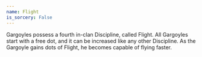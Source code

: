 ```yaml
---
name: Flight
is_sorcery: False
---
```


Gargoyles possess a fourth in-clan Discipline, called Flight. All Gargoyles start with a free dot, and it can be increased like any other Discipline. As the Gargoyle gains dots of Flight, he becomes capable of flying faster.
